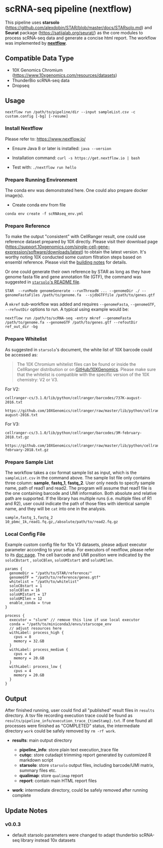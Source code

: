# scRNA-seq pipeline (nextflow)

This pipeline uses **starsolo** (https://github.com/alexdobin/STAR/blob/master/docs/STARsolo.md) 
and **Seurat** package (https://satijalab.org/seurat/) as the core modules to process scRNA-seq
data and generate a concise html report. The workflow was implemented by [**nextflow**](https://www.nextflow.io/).

## Compatible Data Type


- 10X Genomics Chromium (https://www.10xgenomics.com/resources/datasets)
- ThunderBio scRNA-seq data
- Dropseq

## Usage

```
nextflow run /path/to/pipeline/dir --input sampleList.csv -c custom.config [-bg] [-resume]
```

### Install Nextflow

Please refer to: https://www.nextflow.io/

- Ensure Java 8 or later is installed: `java --version`

- Installation command: `curl -s https://get.nextflow.io | bash`

- Test with: `./nextflow run hello`

### Prepare Running Environment

The conda env was demonstrated here. One could also prepare docker image(s).

- Create conda env from file

```
conda env create -f scRNAseq_env.yml
```

### Prepare Reference

To make the output "consistent" with CellRanger result, one could 
use reference dataset prepared by 10X directly. 
Please visit their download page (https://support.10xgenomics.com/single-cell-gene-expression/software/downloads/latest) to 
obtain the latest version. It's worthy noting 10X conducted some custom filtration steps based on ensembl reference. 
Please visit the [building notes](https://support.10xgenomics.com/single-cell-gene-expression/software/release-notes/build#grch38_#{files.refdata_GRCh38.version}) for details.


Or one could generate their own reference by STAR as long as they have genome fasta file and 
gene annotation file (GTF), the command was suggested 
in [`starsolo`'s README file](https://github.com/alexdobin/STAR/blob/master/docs/STARsolo.md).

```
STAR  --runMode genomeGenerate --runThreadN ... --genomeDir ./ --genomeFastaFiles /path/to/genome.fa  --sjdbGTFfile /path/to/genes.gtf
```

A `mkref` sub-workflow was added and requires `--genomeFasta`, `--genomeGTF`, `--refoutDir` options to run. A typical
using example would be:

```
nextflow run /path/to/scRNA-seq -entry mkref --genomeFasta /path/to/genome.fa --genomeGTF /path/to/genes.gtf --refoutDir ref_out_dir -bg
```

### Prepare Whitelist

As suggested in `starsolo`'s document, the white list of 10X barcode could be accessed as:

> The 10X Chromium whitelist files can be found or inside the CellRanger distribution or on [GitHub/10XGenomics](https://github.com/10XGenomics/cellranger/tree/master/lib/python/cellranger/barcodes). Please make sure that the whitelist is compatible with the specific version of the 10X chemistry: V2 or V3.

For V2:

```
cellranger-cs/3.1.0/lib/python/cellranger/barcodes/737K-august-2016.txt

https://github.com/10XGenomics/cellranger/raw/master/lib/python/cellranger/barcodes/737K-august-2016.txt
```

For V3:

```
cellranger-cs/3.1.0/lib/python/cellranger/barcodes/3M-february-2018.txt.gz

https://github.com/10XGenomics/cellranger/raw/master/lib/python/cellranger/barcodes/3M-february-2018.txt.gz
```

### Prepare Sample List

The workflow takes a csv format sample list as input, which is the `sampleList.csv` in the command above. The sample list file only contains three column: **sample**, **fastq_1**, **fastq_2**. User only needs to specify sample name, path of read1 and read2. The program will assume that read1 file is the one containing barcode and UMI information. Both absolute and relative path are supported. If the library has multiple runs (i.e. multiple files of R1 and R2), user could indicate the path of those files with identical sample name, and they will be `cat` into one in the analysis.

```
sample,fastq_1,fastq_2
10_pbmc_1k,read1.fq.gz,/absolute/path/to/read2.fq.gz
```

### Local Config File

Example custom config file for 10x V3 datasets, please adjust executor parameter according to your setup. For executors of nextflow, please refer to its [doc page](https://www.nextflow.io/docs/latest/executor.html). The cell barcode and UMI position were indicated by the `soloCBstart` , `soloCBlen`, `soloUMIstart` and  `soluUMIlen`.

```
params {
  genomeDir = "/path/to/STAR/reference/"
  genomeGTF = "/path/to/reference/genes.gtf"
  whitelist = "/path/to/whitelist"
  soloCBstart = 1
  soloCBlen = 16
  soloUMIstart = 17
  soloUMIlen = 12
  enable_conda = true
}

process {
  executor = "slurm" // remove this line if use local executor
  conda = "/path/to/miniconda3/envs/starscope_env
  // adjust resources here
  withLabel: process_high {
    cpus = 8
    memory = 32.GB
  }
  withLabel: process_medium {
    cpus = 4
    memory = 20.GB
  }
  withLabel: process_low {
    cpus = 4
    memory = 20.GB
  }
}
```

## Output

After finished running, user could find all "published" result files in `results` directory.
A tsv file recording execution trace could be found as `results/pipeline_info/execution_trace_{timeStamp}.txt`.
If one found all processes were finished as "COMPLETED" status, the intermediate
directory `work` could be safely removed by `rm -rf work`.

- **results**: main output directory
  - **pipeline\_info**: store plain text execution_trace file
  - **cutqc**: store cutadapt trimming report generated by customized R markdown script
  - **starsolo**: store `starsolo` output files, including barcode/UMI matrix, summary files etc.
  - **qualimap**: store `qualimap` report
  - **report**: contain main HTML report files

- **work**: intermediate directory, could be safely removed after running complete

## Update Notes

### v0.0.3 

- default starsolo parameters were changed to adapt thunderbio scRNA-seq library instead 10x datasets
